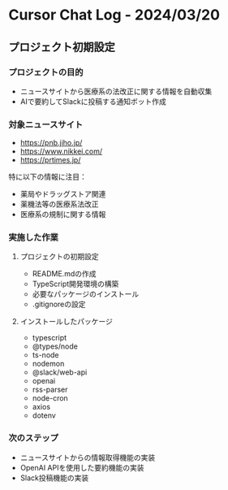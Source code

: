 # Cursor Chat Log - 2024/03/20

## プロジェクト初期設定

### プロジェクトの目的
- ニュースサイトから医療系の法改正に関する情報を自動収集
- AIで要約してSlackに投稿する通知ボット作成

### 対象ニュースサイト
- https://pnb.jiho.jp/
- https://www.nikkei.com/
- https://prtimes.jp/

特に以下の情報に注目：
- 薬局やドラッグストア関連
- 薬機法等の医療系法改正
- 医療系の規制に関する情報

### 実施した作業
1. プロジェクトの初期設定
   - README.mdの作成
   - TypeScript開発環境の構築
   - 必要なパッケージのインストール
   - .gitignoreの設定

2. インストールしたパッケージ
   - typescript
   - @types/node
   - ts-node
   - nodemon
   - @slack/web-api
   - openai
   - rss-parser
   - node-cron
   - axios
   - dotenv

### 次のステップ
- ニュースサイトからの情報取得機能の実装
- OpenAI APIを使用した要約機能の実装
- Slack投稿機能の実装 